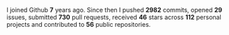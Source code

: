 
I joined Github **7** years ago. Since then I pushed **2982** commits, opened **29** issues, submitted **730** pull requests, received **46** stars across **112** personal projects and contributed to **56** public repositories.
